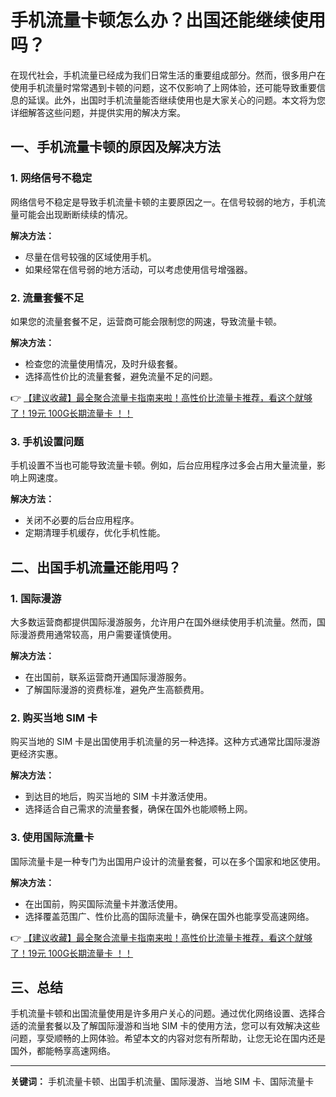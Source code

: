 # 手机流量卡顿怎么办？出国还能继续使用吗？

在现代社会，手机流量已经成为我们日常生活的重要组成部分。然而，很多用户在使用手机流量时常常遇到卡顿的问题，这不仅影响了上网体验，还可能导致重要信息的延误。此外，出国时手机流量能否继续使用也是大家关心的问题。本文将为您详细解答这些问题，并提供实用的解决方案。

## 一、手机流量卡顿的原因及解决方法

### 1. 网络信号不稳定
网络信号不稳定是导致手机流量卡顿的主要原因之一。在信号较弱的地方，手机流量可能会出现断断续续的情况。

**解决方法：**
- 尽量在信号较强的区域使用手机。
- 如果经常在信号弱的地方活动，可以考虑使用信号增强器。

### 2. 流量套餐不足
如果您的流量套餐不足，运营商可能会限制您的网速，导致流量卡顿。

**解决方法：**
- 检查您的流量使用情况，及时升级套餐。
- 选择高性价比的流量套餐，避免流量不足的问题。

👉 [【建议收藏】最全聚合流量卡指南来啦！高性价比流量卡推荐，看这个就够了！19元 100G长期流量卡 ！！](https://bit.ly/Liuliangka)

### 3. 手机设置问题
手机设置不当也可能导致流量卡顿。例如，后台应用程序过多会占用大量流量，影响上网速度。

**解决方法：**
- 关闭不必要的后台应用程序。
- 定期清理手机缓存，优化手机性能。

## 二、出国手机流量还能用吗？

### 1. 国际漫游
大多数运营商都提供国际漫游服务，允许用户在国外继续使用手机流量。然而，国际漫游费用通常较高，用户需要谨慎使用。

**解决方法：**
- 在出国前，联系运营商开通国际漫游服务。
- 了解国际漫游的资费标准，避免产生高额费用。

### 2. 购买当地 SIM 卡
购买当地的 SIM 卡是出国使用手机流量的另一种选择。这种方式通常比国际漫游更经济实惠。

**解决方法：**
- 到达目的地后，购买当地的 SIM 卡并激活使用。
- 选择适合自己需求的流量套餐，确保在国外也能顺畅上网。

### 3. 使用国际流量卡
国际流量卡是一种专门为出国用户设计的流量套餐，可以在多个国家和地区使用。

**解决方法：**
- 在出国前，购买国际流量卡并激活使用。
- 选择覆盖范围广、性价比高的国际流量卡，确保在国外也能享受高速网络。

👉 [【建议收藏】最全聚合流量卡指南来啦！高性价比流量卡推荐，看这个就够了！19元 100G长期流量卡 ！！](https://bit.ly/Liuliangka)

## 三、总结

手机流量卡顿和出国流量使用是许多用户关心的问题。通过优化网络设置、选择合适的流量套餐以及了解国际漫游和当地 SIM 卡的使用方法，您可以有效解决这些问题，享受顺畅的上网体验。希望本文的内容对您有所帮助，让您无论在国内还是国外，都能畅享高速网络。

---

**关键词：** 手机流量卡顿、出国手机流量、国际漫游、当地 SIM 卡、国际流量卡